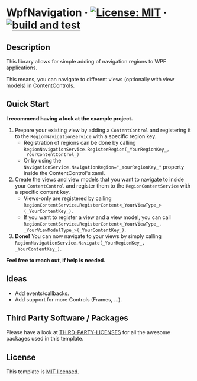 # WpfNavigation &middot; [![License: MIT](https://img.shields.io/badge/License-MIT-yellow.svg)](https://opensource.org/licenses/MIT) &middot; [![build and test](https://github.com/philipp2604/WpfNavigation/actions/workflows/build-and-test.yml/badge.svg)](https://github.com/philipp2604/WpfNavigation/actions/workflows/build-and-test.yml)


## Description 
This library allows for simple adding of navigation regions to WPF applications.

This means, you can navigate to different views (optionally with view models) in ContentControls.


## Quick Start
**I recommend having a look at the example project.**

1. Prepare your existing view by adding a `ContentControl` and registering it to the `RegionNavigationService` with a specific region key.
    - Registration of regions can be done by calling `RegionNavigationService.RegisterRegion(_YourRegionKey_, _YourContentControl_)`
    - Or by using the `NavigationService.NavigationRegion="_YourRegionKey_"` property inside the ContentControl's xaml.
2. Create the views and view models that you want to navigate to inside your `ContentControl` and register them to the `RegionContentService` with a specific content key.
    - Views-only are registered by calling `RegionContentService.RegisterContent<_YourViewType_>(_YourContentKey_)`.
    - If you want to register a view and a view model, you can call `RegionContentService.RegisterContent<_YourViewType_, _YourViewModelType_>(_YourContentKey_)`.
3. **Done!** You can now navigate to your views by simply calling `RegionNavigationService.Navigate(_YourRegionKey_, _YourContentKey_)`.

**Feel free to reach out, if help is needed.**

## Ideas
* Add events/callbacks.
* Add support for more Controls (Frames, ...).
## Third Party Software / Packages
Please have a look at [THIRD-PARTY-LICENSES](https://github.com/philipp2604/WpfNavigation/blob/master/THIRD-PARTY-LICENSES.md) for all the awesome packages used in this template.

## License
This template is [MIT licensed](https://github.com/philipp2604/WpfNavigation/blob/master/LICENSE.txt).
